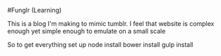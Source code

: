 #Funglr (Learning)

This is a blog I'm making to mimic tumblr. I feel that website is complex enough yet simple enough to emulate on a small scale

So to get everything set up 
node install 
bower install
gulp install

